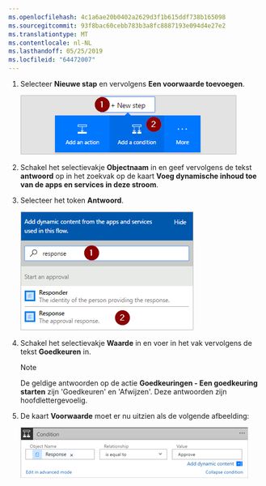 ```yaml
---
ms.openlocfilehash: 4c1a6ae20b0402a2629d3f1b615ddf738b165098
ms.sourcegitcommit: 93f8bac60cebb783b3a8fc8887193e094d4e27e2
ms.translationtype: MT
ms.contentlocale: nl-NL
ms.lasthandoff: 05/25/2019
ms.locfileid: "64472007"
---
```

1. Selecteer **Nieuwe stap** en vervolgens **Een voorwaarde toevoegen**.
   
    ![voorwaarde toevoegen](media/modern-approvals/add-response-condition.png)
2. Schakel het selectievakje **Objectnaam** in en geef vervolgens de tekst **antwoord** op in het zoekvak op de kaart **Voeg dynamische inhoud toe van de apps en services in deze stroom**.
3. Selecteer het token **Antwoord**.
   
    ![het antwoordtoken selecteren](media/modern-approvals/search-for-response.png)
4. Schakel het selectievakje **Waarde** in en voer in het vak vervolgens de tekst **Goedkeuren** in.
   
   > [!NOTE]
   > De geldige antwoorden op de actie **Goedkeuringen - Een goedkeuring starten** zijn 'Goedkeuren' en 'Afwijzen'. Deze antwoorden zijn hoofdlettergevoelig.
   > 
   > 
5. De kaart **Voorwaarde** moet er nu uitzien als de volgende afbeelding:
   
    ![](media/modern-approvals/response-condition-test.png)

